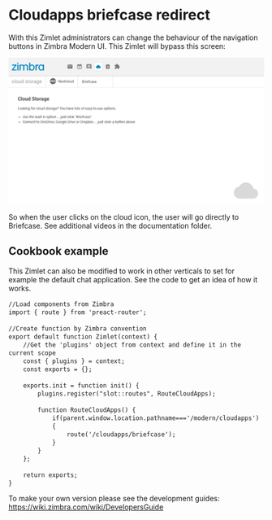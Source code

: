 # Cloudapps briefcase redirect

With this Zimlet administrators can change the behaviour of the navigation buttons in Zimbra Modern UI. This Zimlet will bypass this screen:

![Cloudapps screen](documentation/cloudapps-screen.png)

So when the user clicks on the cloud icon, the user will go directly to Briefcase. See additional videos in the documentation folder.

## Cookbook example

This Zimlet can also be modified to work in other verticals to set for example the default chat application. See the code to get an idea of how it works.

```
//Load components from Zimbra
import { route } from 'preact-router';

//Create function by Zimbra convention
export default function Zimlet(context) {
	//Get the 'plugins' object from context and define it in the current scope
	const { plugins } = context;
	const exports = {};

	exports.init = function init() {
		plugins.register("slot::routes", RouteCloudApps);

		function RouteCloudApps() {
			if(parent.window.location.pathname==='/modern/cloudapps')
			{
				route('/cloudapps/briefcase');
			}
		}
	};

	return exports;
}
```

To make your own version please see the development guides: https://wiki.zimbra.com/wiki/DevelopersGuide
